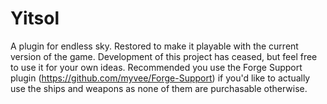 # Yitsol
A plugin for endless sky. Restored to make it playable with the current version of the game. Development of this project has ceased, but feel free to use it for your own ideas.
Recommended you use the Forge Support plugin (https://github.com/myvee/Forge-Support) if you'd like to actually use the ships and weapons as none of them are purchasable otherwise.

